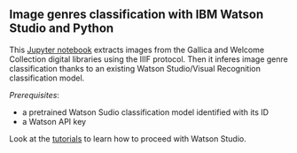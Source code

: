 ## Image genres classification with IBM Watson Studio and Python

This [Jupyter notebook](https://github.com/altomator/Introduction_to_Deep_Learning/blob/master/binder/classify-img-with-iiif-and-watson.ipynb) extracts images from the Gallica and Welcome Collection digital libraries using the IIIF protocol. 
Then it inferes image genre classification  thanks to an existing Watson Studio/Visual Recognition classification model.

*Prerequisites*:
- a pretrained Watson Sudio classification model identified with its ID
- a Watson API key

Look at the [tutorials](https://github.com/altomator/Introduction_to_Deep_Learning/tree/master/ppt) to learn how to proceed with Watson Studio.

